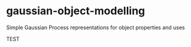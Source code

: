 # gaussian-object-modelling

Simple Gaussian Process representations for object properties and uses

TEST
